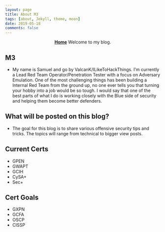```yaml
---
layout: page
title: About M3
tags: [about, Jekyll, theme, moon]
date: 2019-05-18
comments: false
---
```

    
<center><a href="https://valcank.github.io/"><b>Home</b></a> Welcome to my blog.</center>

## M3
* My name is Samuel and go by ValcanK/ILikeToHackThings. I'm currently a Lead Red Team Operator/Penetration Tester with a focus on Adversary Emulation. One of the most challenging things has been building a Internal Red Team from the ground up, no one ever tells you that turning your hobby into a job would be so tough. I would say that one of the best parts of what I do is working closely with the Blue side of security and helping them become better defenders.

## What will be posted on this blog?
* The goal for this blog is to share various offensive security tips and tricks. The topics will range from technical to bigger view posts.

## Current Certs
* GPEN
* GWAPT
* GCIH
* CySA+
* Sec+

## Cert Goals
* GXPN
* GCFA
* OSCP
* CISSP
